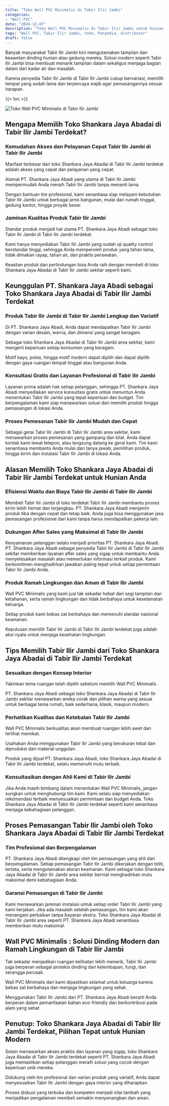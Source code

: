 ```yaml
---
title: "Toko Wall PVC Minimalis di Tabir Ilir Jambi"
categories: 
- "Wall-PVC"
date: "2024-12-07"
description: "Toko Wall PVC Minimalis di Tabir Ilir Jambi untuk hunian, kantor, serta gerai. Panel unggulan, beragam motif, pilihan warna menarik, beserta jasa penempatan dikerjakan oleh tim berpengalaman serta jaminan resmi!|Servis penjualan Wall PVC Minimalis di Tabir Ilir Jambi bagi keperluan tempat tinggal, perkantoran, maupun ritel, beserta produk berkualitas dan instalasi oleh tim ahli dan garansi resmi.|Pilihan Wall PVC Minimalis di Tabir Ilir Jambi yang terbukti bagi hunian, perkantoran, dan ritel, dengan produk terbaik dan penempatan ditangani oleh teknisi ahli dan jaminan resmi.|Distribusi Wall PVC Minimalis di Tabir Ilir Jambi untuk hunian, perkantoran, serta toko, dengan panel berkualitas dan penempatan oleh tenaga ahli profesional, disertai dengan jaminan resmi.}"
tags: "Wall PVC, Tabir Ilir Jambi, toko, Penyedia, distributor"
draft: false
---
```


Banyak masyarakat Tabir Ilir Jambi kini mengutamakan tampilan dan keawetan dinding hunian atau gedung mereka. Solusi modern seperti Tabir Ilir Jambi bisa membuat menarik tampilan dalam sekaligus menjaga bagian dalam dari kadar air dan masalah.

Karena penyedia Tabir Ilir Jambi di Tabir Ilir Jambi cukup bervariasi, memilih tempat yang sudah lama dan terpercaya wajib agar pemasangannya sesuai harapan.

{{< toc >}}

![Toko Wall PVC Minimalis di Tabir Ilir Jambi](/images/Wall-PVC/Toko-Wall-PVC-Minimalis-di-Tabir-Ilir-Jambi.png)


## Mengapa Memilih Toko Shankara Jaya Abadai di Tabir Ilir Jambi Terdekat?

### Kemudahan Akses dan Pelayanan Cepat Tabir Ilir Jambi di Tabir Ilir Jambi

Manfaat terbesar dari toko Shankara Jaya Abadai di Tabir Ilir Jambi terdekat adalah akses yang cepat dan pelayanan yang cepat.

Alamat PT. Shankara Jaya Abadi yang utama di Tabir Ilir Jambi mempermudah Anda meraih Tabir Ilir Jambi tanpa menanti lama.

Dengan bantuan tim profesional, kami senantiasa siap melayani kebutuhan Tabir Ilir Jambi untuk berbagai jenis bangunan, mulai dari rumah tinggal, gedung kantor, hingga proyek besar.

### Jaminan Kualitas Produk Tabir Ilir Jambi

Standar produk menjadi hal utama PT. Shankara Jaya Abadi sebagai toko Tabir Ilir Jambi di Tabir Ilir Jambi terdekat.

Kami hanya menyediakan Tabir Ilir Jambi yang sudah uji quality control berstandar tinggi, sehingga Anda memperoleh produk yang tahan lama, tidak dimakan rayap, tahan air, dan praktis perawatan.

Keaslian produk dan perlindungan bisa Anda raih dengan membeli di toko Shankara Jaya Abadai di Tabir Ilir Jambi sekitar seperti kami.

## Keunggulan PT. Shankara Jaya Abadi sebagai Toko Shankara Jaya Abadai di Tabir Ilir Jambi Terdekat

### Produk Tabir Ilir Jambi di Tabir Ilir Jambi Lengkap dan Variatif

Di PT. Shankara Jaya Abadi, Anda dapat mendapatkan Tabir Ilir Jambi dengan varian desain, warna, dan dimensi yang sangat beragam.

Sebagai toko Shankara Jaya Abadai di Tabir Ilir Jambi area sekitar, kami mengerti keperluan setiap konsumen yang beragam.

Motif kayu, polos, hingga motif modern dapat dipilih dan dapat dipilih dengan gaya ruangan tempat tinggal atau bangunan Anda.

### Konsultasi Gratis dan Layanan Profesional di Tabir Ilir Jambi

Layanan prima adalah hak setiap pelanggan, sehingga PT. Shankara Jaya Abadi menyediakan service konsultasi gratis untuk menuntun Anda menentukan Tabir Ilir Jambi yang tepat keperluan dan budget. Tim berpengalaman kami siap menawarkan solusi dari memilih produk hingga pemasangan di lokasi Anda.

### Proses Pemesanan Tabir Ilir Jambi Mudah dan Cepat

Sebagai gerai Tabir Ilir Jambi di Tabir Ilir Jambi area sekitar, kami menawarkan proses pemesanan yang gampang dan kilat. Anda dapat kontak kami lewat telepon, atau langsung datang ke gerai kami. Tim kami senantiasa membantu Anda mulai dari tanya jawab, pemilihan produk, hingga kirim dan instalasi Tabir Ilir Jambi di lokasi Anda.

## Alasan Memilih Toko Shankara Jaya Abadai di Tabir Ilir Jambi Terdekat untuk Hunian Anda

### Efisiensi Waktu dan Biaya Tabir Ilir Jambi di Tabir Ilir Jambi

Membeli Tabir Ilir Jambi di toko terdekat Tabir Ilir Jambi membantu proses kirim lebih hemat dan terjangkau. PT. Shankara Jaya Abadi menjamin produk tiba dengan cepat dan tetap baik. Anda juga bisa menggunakan jasa pemasangan profesional dari kami tanpa harus mendapatkan pekerja lain.

### Dukungan After Sales yang Maksimal di Tabir Ilir Jambi

Kenyamanan pelanggan selalu menjadi prioritas PT. Shankara Jaya Abadi. PT. Shankara Jaya Abadi sebagai penyedia Tabir Ilir Jambi di Tabir Ilir Jambi sekitar memberikan layanan after sales yang sigap untuk membantu Anda menyelesaikan masalah atau memerlukan informasi terkait produk. Kami berkomitmen menghadirkan jawaban paling tepat untuk setiap permintaan Tabir Ilir Jambi Anda.

### Produk Ramah Lingkungan dan Aman di Tabir Ilir Jambi

 Wall PVC Minimalis  yang kami jual tak sekadar hebat dari segi tampilan dan ketahanan, serta ramah lingkungan dan tidak berbahaya untuk keselamatan keluarga.

Setiap produk kami bebas zat berbahaya dan memenuhi standar nasional keamanan.

Keputusan memilih Tabir Ilir Jambi di Tabir Ilir Jambi terdekat juga adalah aksi nyata untuk menjaga kesehatan lingkungan.

## Tips Memilih Tabir Ilir Jambi dari Toko Shankara Jaya Abadai di Tabir Ilir Jambi Terdekat

### Sesuaikan dengan Konsep Interior 

Yakinkan tema ruangan telah dipilih sebelum memilih  Wall PVC Minimalis .

PT. Shankara Jaya Abadi sebagai toko Shankara Jaya Abadai di Tabir Ilir Jambi sekitar menawarkan aneka corak dan pilihan warna yang sesuai untuk berbagai tema rumah, baik sederhana, klasik, maupun modern.

### Perhatikan Kualitas dan Ketebalan Tabir Ilir Jambi

 Wall PVC Minimalis  berkualitas akan membuat ruangan lebih awet dan terlihat memikat.

Usahakan Anda menggunakan Tabir Ilir Jambi yang berukuran tebal dan diproduksi dari material unggulan.

Produk yang dijual PT. Shankara Jaya Abadi, toko Shankara Jaya Abadai di Tabir Ilir Jambi terdekat, selalu memenuhi mutu terbaik.

### Konsultasikan dengan Ahli Kami di Tabir Ilir Jambi

Jika Anda masih bimbang dalam menentukan Wall PVC Minimalis, jangan sungkan untuk menghubungi tim kami. Kami selalu siap menyediakan rekomendasi terbaik menyesuaikan permintaan dan budget Anda. Toko Shankara Jaya Abadai di Tabir Ilir Jambi terdekat seperti kami senantiasa menjaga kebahagiaan pelanggan.

## Proses Pemasangan Tabir Ilir Jambi oleh Toko Shankara Jaya Abadai di Tabir Ilir Jambi Terdekat

### Tim Profesional dan Berpengalaman

PT. Shankara Jaya Abadi dilengkapi oleh tim pemasangan yang ahli dan berpengalaman. Setiap pemasangan Tabir Ilir Jambi dikerjakan dengan teliti, tertata, serta mengutamakan aturan keamanan. Kami sebagai toko Shankara Jaya Abadai di Tabir Ilir Jambi area sekitar berniat menghadirkan mutu maksimal demi kebahagiaan Anda.

### Garansi Pemasangan di Tabir Ilir Jambi

Kami menawarkan jaminan instalasi untuk setiap order Tabir Ilir Jambi yang kami kerjakan. Jika ada masalah setelah pemasangan, tim kami akan menangani perbaikan tanpa bayaran ekstra. Toko Shankara Jaya Abadai di Tabir Ilir Jambi area seperti PT. Shankara Jaya Abadi senantiasa memberikan mutu maksimal.

##  Wall PVC Minimalis : Solusi Dinding Modern dan Ramah Lingkungan di Tabir Ilir Jambi

Tak sekadar menjadikan ruangan kelihatan lebih menarik, Tabir Ilir Jambi juga berperan sebagai proteksi dinding dari kelembapan, fungi, dan serangga perusak.

 Wall PVC Minimalis  dari kami dipastikan selamat untuk keluarga karena bebas zat berbahaya dan menjaga lingkungan yang sehat.

Menggunakan Tabir Ilir Jambi dari PT. Shankara Jaya Abadi berarti Anda berperan dalam pemanfaatan bahan eco-friendly dan berkontribusi pada alam yang sehat

## Penutup: Toko Shankara Jaya Abadai di Tabir Ilir Jambi Terdekat, Pilihan Tepat untuk Hunian Modern

Selain menawarkan akses praktis dan layanan yang sigap, toko Shankara Jaya Abadai di Tabir Ilir Jambi terdekat seperti PT. Shankara Jaya Abadi juga memastikan setiap pelanggan meraih solusi yang cocok dengan keperluan unik mereka.

Didukung oleh tim profesional dan varian produk yang variatif, Anda dapat menyesuaikan Tabir Ilir Jambi dengan gaya interior yang diharapkan.

Proses diskusi yang terbuka dan kompeten menjadi nilai tambah yang menjadikan pengalaman membeli semakin menyenangkan dan aman.